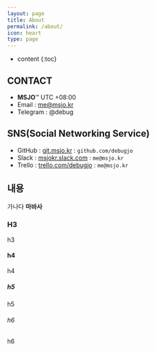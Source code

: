 ```yaml
---
layout: page
title: About
permalink: /about/
icon: heart
type: page
---
```


* content
{:toc}

## CONTACT
* **MSJO**™ UTC +08:00
* Email : me@msjo.kr
* Telegram : @debug

## SNS(Social Networking Service)
* GitHub : [git.msjo.kr](https://git.msjo.kr) : `github.com/debugjo`
* Slack : [msjokr.slack.com](https://msjokr.slack.com/) : `me@msjo.kr`
* Trello : [trello.com/debugjo](https://trello.com/debugjo) : `me@msjo.kr`

## 내용
가나다
**마바사**

### H3
h3

#### h4
h4

##### h5
h5

###### h6
h6

